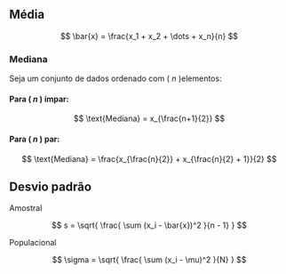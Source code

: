## Média

$$
\bar{x} = \frac{x_1 + x_2 + \dots + x_n}{n}
$$

### Mediana

Seja um conjunto de dados ordenado com \( $n$ \)elementos:

#### Para \( $n$ \) ímpar:

$$
\text{Mediana} = x_{\frac{n+1}{2}}
$$

#### Para \( $n$ \) par:

$$
\text{Mediana} = \frac{x_{\frac{n}{2}} + x_{\frac{n}{2} + 1}}{2}
$$

## Desvio padrão
Amostral

$$
s = \sqrt{ \frac{ \sum (x_i - \bar{x})^2 }{n - 1} }
$$

Populacional

$$
\sigma = \sqrt{ \frac{ \sum (x_i - \mu)^2 }{N} }
$$
